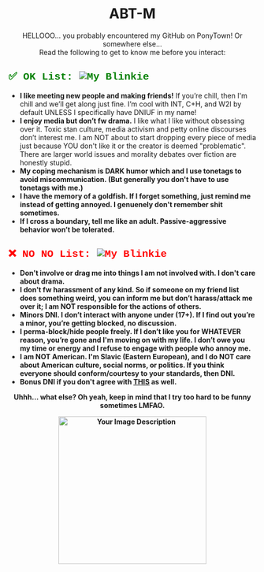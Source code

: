<div align="center">
  <h1>ABT-M</h1>
  <p>HELLOOO... you probably encountered my GitHub on PonyTown! Or somewhere else...<br>
  Read the following to get to know me before you interact:</p>
</div>

<div align="left">
  <h2 style="color: green; font-family: 'Courier New', Courier, monospace;">✅ OK List: <img src="https://i.imgur.com/Z3TrtGJ.gif" alt="My Blinkie"></h2>
  <ul>
    <li><strong>I like meeting new people and making friends!</strong> If you’re chill, then I'm chill and we’ll get along just fine. I’m cool with INT, C+H, and W2I by default UNLESS I specifically have DNIUF in my name!</li>
    <li><strong>I enjoy media but don’t fw drama.</strong> I like what I like without obsessing over it. Toxic stan culture, media activism and petty online discourses don’t interest me. I am NOT about to start dropping every piece of media just because YOU don't like it or the creator is deemed "problematic". There are larger world issues and morality debates over fiction are honestly stupid.</li>
    <li><strong>My coping mechanism is DARK humor which and I use tonetags to avoid miscommunication. (But generally you don't have to use tonetags with me.)</li>
    <li><strong>I have the memory of a goldfish.</strong> If I forget something, just remind me instead of getting annoyed. I genuenely don't remember shit sometimes.</li>
    <li><strong>If I cross a boundary, tell me like an adult.</strong> Passive-aggressive behavior won’t be tolerated.</li>
  </ul>
</div>

<div align="left">
  <h2 style="color: red; font-family: 'Courier New', Courier, monospace;">❌ NO NO List: <img src="https://blinkies.cafe/b/display/0106-vicioussmiley.gif" alt="My Blinkie"> </h2>

  <ul>
    <li><strong>Don't involve or drag me into things I am not involved with. I don't care about drama.</strong></li>
    <li><strong>I don't fw harassment of any kind.</strong> So if someone on my friend list does something weird, you can inform me but don’t harass/attack me over it; I am NOT responsible for the actions of others.</li>
    <li><strong>Minors DNI.</strong> I don’t interact with anyone under (17+). If I find out you’re a minor, you’re getting blocked, no discussion.</li>
    <li><strong>I perma-block/hide people freely.</strong> If I don’t like you for WHATEVER reason, you’re gone and I'm moving on with my life. I don’t owe you my time or energy and I refuse to engage with people who annoy me.</li>
    <li><strong>I am NOT American.</strong> I'm Slavic (Eastern European), and I do NOT care about American culture, social norms, or politics. If you think everyone should conform/courtesy to your standards, then DNI.</li>           
    <li><strong>Bonus DNI if you don't agree with <a href="https://i.imgur.com/xkHZT1l.jpeg">THIS</a> as well.</li>
  </ul>
</div>
<div align="center">
  <p><strong>Uhhh... what else? Oh yeah, keep in mind that I try too hard to be funny sometimes LMFAO.</strong></p>
  <img src="https://i.imgur.com/63uaJvl.png" alt="Your Image Description" width="300">
</div>

